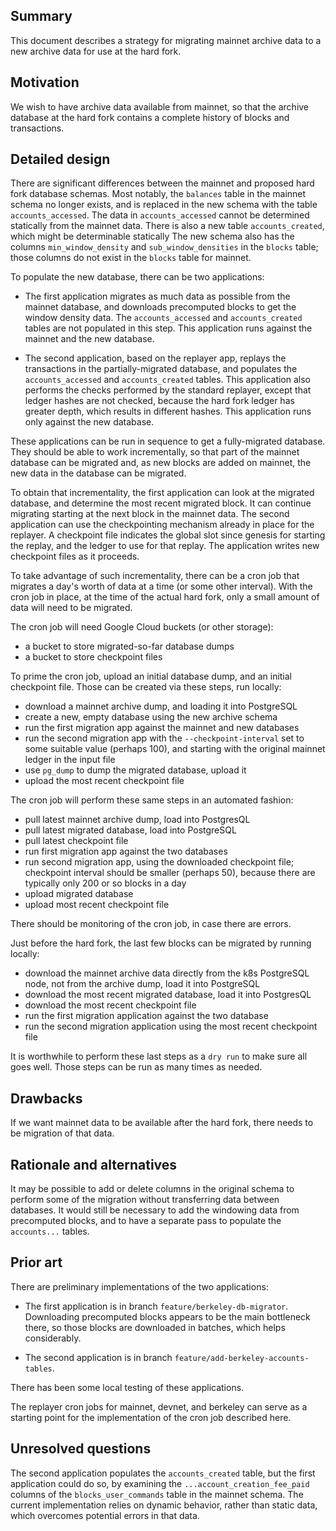 ## Summary
[summary]: #summary

This document describes a strategy for migrating mainnet archive data
to a new archive data for use at the hard fork.

## Motivation
[motivation]: #motivation

We wish to have archive data available from mainnet, so that the
archive database at the hard fork contains a complete history of
blocks and transactions.

## Detailed design
[detailed-design]: #detailed-design

There are significant differences between the mainnet and proposed
hard fork database schemas. Most notably, the `balances` table in the
mainnet schema no longer exists, and is replaced in the new schema
with the table `accounts_accessed`. The data in `accounts_accessed`
cannot be determined statically from the mainnet data.  There is also
a new table `accounts_created`, which might be determinable statically
The new schema also has the columns `min_window_density` and
`sub_window_densities` in the `blocks` table; those columns do not
exist in the `blocks` table for mainnet.

To populate the new database, there can be two applications:

- The first application migrates as much data as possible from the
mainnet database, and downloads precomputed blocks to get the window
density data. The `accounts_accessed` and `accounts_created` tables
are not populated in this step. This application runs against
the mainnet and the new database.

- The second application, based on the replayer app, replays the
transactions in the partially-migrated database, and populates the
`accounts_accessed` and `accounts_created` tables. This application
also performs the checks performed by the standard replayer, except
that ledger hashes are not checked, because the hard fork ledger has
greater depth, which results in different hashes. This application
runs only against the new database.

These applications can be run in sequence to get a fully-migrated
database. They should be able to work incrementally, so that part of
the mainnet database can be migrated and, as new blocks are added on
mainnet, the new data in the database can be migrated.

To obtain that incrementality, the first application can look at the
migrated database, and determine the most recent migrated block. It
can continue migrating starting at the next block in the mainnet
data. The second application can use the checkpointing mechanism
already in place for the replayer. A checkpoint file indicates the
global slot since genesis for starting the replay, and the ledger to
use for that replay. The application writes new checkpoint files as it
proceeds.

To take advantage of such incrementality, there can be a cron job
that migrates a day's worth of data at a time (or some other interval).
With the cron job in place, at the time of the actual hard fork, only a small
amount of data will need to be migrated.

The cron job will need Google Cloud buckets (or other storage):

 - a bucket to store migrated-so-far database dumps
 - a bucket to store checkpoint files

To prime the cron job, upload an initial database dump, and an
initial checkpoint file. Those can be created via these steps,
run locally:
 - download a mainnet archive dump, and loading it into PostgreSQL
 - create a new, empty database using the new archive schema
 - run the first migration app against the mainnet and new databases
 - run the second migration app with the `--checkpoint-interval` set
    to some suitable value (perhaps 100), and starting with the
	original mainnet ledger in the input file
 - use `pg_dump` to dump the migrated database, upload it
 - upload the most recent checkpoint file

The cron job will perform these same steps in an automated fashion:
 - pull latest mainnet archive dump, load into PostgresQL
 - pull latest migrated database, load into PostgreSQL
 - pull latest checkpoint file
 - run first migration app against the two databases
 - run second migration app, using the downloaded checkpoint file; checkpoint interval
    should be smaller (perhaps 50), because there are typically only 200 or so blocks in a day
 - upload migrated database
 - upload most recent checkpoint file

There should be monitoring of the cron job, in case there are errors.

Just before the hard fork, the last few blocks can be migrated by running locally:
- download the mainnet archive data directly from the k8s PostgreSQL node, not from
  the archive dump, load it into PostgreSQL
- download the most recent migrated database, load it into PostgresQL
- download the most recent checkpoint file
- run the first migration application against the two database
- run the second migration application using the most recent checkpoint file

It is worthwhile to perform these last steps as a `dry run` to make sure all goes
well. Those steps can be run as many times as needed.

## Drawbacks
[drawbacks]: #drawbacks

If we want mainnet data to be available after the hard fork, there
needs to be migration of that data.

## Rationale and alternatives
[rationale-and-alternatives]: #rationale-and-alternatives

It may be possible to add or delete columns in the original schema to
perform some of the migration without transferring data between
databases. It would still be necessary to add the windowing data from
precomputed blocks, and to have a separate pass to populate the
`accounts...` tables.

## Prior art
[prior-art]: #prior-art

There are preliminary implementations of the two applications:

- The first application is in branch `feature/berkeley-db-migrator`.
Downloading precomputed blocks appears to be the main bottleneck there,
so those blocks are downloaded in batches, which helps considerably.

- The second application is in branch `feature/add-berkeley-accounts-tables`.

There has been some local testing of these applications.

The replayer cron jobs for mainnet, devnet, and berkeley can serve as
a starting point for the implementation of the cron job described
here.

## Unresolved questions
[unresolved-questions]: #unresolved-questions

The second application populates the `accounts_created` table, but the
first application could do so, by examining the
`...account_creation_fee_paid` columns of the `blocks_user_commands`
table in the mainnet schema. The current implementation relies on
dynamic behavior, rather than static data, which overcomes potential
errors in that data.
